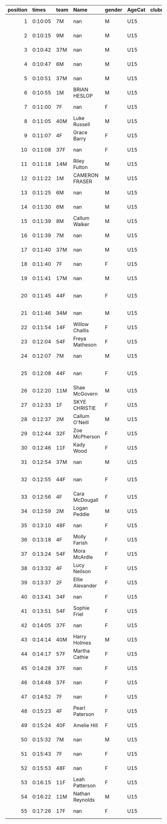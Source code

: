 |   position | times   | team   | Name            | gender   | AgeCat   |   clubnumber | Club name             | Website                                |
|-----------:|:--------|:-------|:----------------|:---------|:---------|-------------:|:----------------------|:---------------------------------------|
|          1 | 0:10:05 | 7M     | nan             | M        | U15      |            7 | Giffnock North AC     | https://www.giffnocknorth.co.uk/       |
|          2 | 0:10:15 | 9M     | nan             | M        | U15      |            9 | Garscube Harriers     | https://www.garscubeharriers.org.uk/   |
|          3 | 0:10:42 | 37M    | nan             | M        | U15      |           37 | Law & District AAC    | http://www.lawaac.co.uk/               |
|          4 | 0:10:47 | 6M     | nan             | M        | U15      |            6 | Cambuslang Harriers   | https://cambuslangharriers.org/        |
|          5 | 0:10:51 | 37M    | nan             | M        | U15      |           37 | Law & District AAC    | http://www.lawaac.co.uk/               |
|          6 | 0:10:55 | 1M     | BRIAN HESLOP    | M        | U15      |            1 | East Kilbride AC      | http://www.ekac.org.uk/                |
|          7 | 0:11:00 | 7F     | nan             | F        | U15      |            7 | Giffnock North AC     | https://www.giffnocknorth.co.uk/       |
|          8 | 0:11:05 | 40M    | Luke Russell    | M        | U15      |           40 | Motherwell AC         | https://motherwellac.com/              |
|          9 | 0:11:07 | 4F     | Grace Barry     | F        | U15      |            4 | Inverclyde AC         | https://www.inverclydeac.org/          |
|         10 | 0:11:08 | 37F    | nan             | F        | U15      |           37 | Law & District AAC    | http://www.lawaac.co.uk/               |
|         11 | 0:11:18 | 14M    | Riley Fulton    | M        | U15      |           14 | Ayr Seaforth AC       | https://www.ayrseaforth.co.uk/         |
|         12 | 0:11:22 | 1M     | CAMERON FRASER  | M        | U15      |            1 | East Kilbride AC      | http://www.ekac.org.uk/                |
|         13 | 0:11:25 | 6M     | nan             | M        | U15      |            6 | Cambuslang Harriers   | https://cambuslangharriers.org/        |
|         14 | 0:11:30 | 6M     | nan             | M        | U15      |            6 | Cambuslang Harriers   | https://cambuslangharriers.org/        |
|         15 | 0:11:39 | 8M     | Callum Walker   | M        | U15      |            8 | Bellahouston Harriers | http://www.bellahoustonharriers.co.uk/ |
|         16 | 0:11:39 | 7M     | nan             | M        | U15      |            7 | Giffnock North AC     | https://www.giffnocknorth.co.uk/       |
|         17 | 0:11:40 | 37M    | nan             | M        | U15      |           37 | Law & District AAC    | http://www.lawaac.co.uk/               |
|         18 | 0:11:40 | 7F     | nan             | F        | U15      |            7 | Giffnock North AC     | https://www.giffnocknorth.co.uk/       |
|         19 | 0:11:41 | 17M    | nan             | M        | U15      |           17 | Calderglen Harriers   | http://www.calderglenharriers.org.uk/  |
|         20 | 0:11:45 | 44F    | nan             | F        | U15      |           44 | North Ayrshire AAC    | https://naathletics.co.uk/             |
|         21 | 0:11:46 | 34M    | nan             | M        | U15      |           34 | Kilbarchan AAC        | https://kilbarchanaac.org.uk/          |
|         22 | 0:11:54 | 14F    | Willow Challis  | F        | U15      |           14 | Ayr Seaforth AC       | https://www.ayrseaforth.co.uk/         |
|         23 | 0:12:04 | 54F    | Freya Matheson  | F        | U15      |           54 | VP-Glasgow            | https://www.vp-glasgow.com             |
|         24 | 0:12:07 | 7M     | nan             | M        | U15      |            7 | Giffnock North AC     | https://www.giffnocknorth.co.uk/       |
|         25 | 0:12:08 | 44F    | nan             | F        | U15      |           44 | North Ayrshire AAC    | https://naathletics.co.uk/             |
|         26 | 0:12:20 | 11M    | Shae McGovern   | M        | U15      |           11 | Airdrie Harriers      | http://airdrieharriers.org/            |
|         27 | 0:12:33 | 1F     | SKYE CHRISTIE   | F        | U15      |            1 | East Kilbride AC      | http://www.ekac.org.uk/                |
|         28 | 0:12:37 | 2M     | Callum O'Neill  | M        | U15      |            2 | Kilmarnock H&AC       | http://www.kilmarnockharriers.com/     |
|         29 | 0:12:44 | 32F    | Zoe McPherson   | F        | U15      |           32 | Helensburgh AAC       | https://www.helensburghaac.com/        |
|         30 | 0:12:46 | 11F    | Kady Wood       | F        | U15      |           11 | Airdrie Harriers      | http://airdrieharriers.org/            |
|         31 | 0:12:54 | 37M    | nan             | M        | U15      |           37 | Law & District AAC    | http://www.lawaac.co.uk/               |
|         32 | 0:12:55 | 44F    | nan             | F        | U15      |           44 | North Ayrshire AAC    | https://naathletics.co.uk/             |
|         33 | 0:12:56 | 4F     | Cara McDougall  | F        | U15      |            4 | Inverclyde AC         | https://www.inverclydeac.org/          |
|         34 | 0:12:59 | 2M     | Logan Peddie    | M        | U15      |            2 | Kilmarnock H&AC       | http://www.kilmarnockharriers.com/     |
|         35 | 0:13:10 | 48F    | nan             | F        | U15      |           48 | Springburn Harriers   | https://www.springburnharriers.co.uk/  |
|         36 | 0:13:18 | 4F     | Molly Farish    | F        | U15      |            4 | Inverclyde AC         | https://www.inverclydeac.org/          |
|         37 | 0:13:24 | 54F    | Mora McArdle    | F        | U15      |           54 | VP-Glasgow            | https://www.vp-glasgow.com             |
|         38 | 0:13:32 | 4F     | Lucy Neilson    | F        | U15      |            4 | Inverclyde AC         | https://www.inverclydeac.org/          |
|         39 | 0:13:37 | 2F     | Ellie Alexander | F        | U15      |            2 | Kilmarnock H&AC       | http://www.kilmarnockharriers.com/     |
|         40 | 0:13:41 | 34F    | nan             | F        | U15      |           34 | Kilbarchan AAC        | https://kilbarchanaac.org.uk/          |
|         41 | 0:13:51 | 54F    | Sophie Friel    | F        | U15      |           54 | VP-Glasgow            | https://www.vp-glasgow.com             |
|         42 | 0:14:05 | 37F    | nan             | F        | U15      |           37 | Law & District AAC    | http://www.lawaac.co.uk/               |
|         43 | 0:14:14 | 40M    | Harry Holmes    | M        | U15      |           40 | Motherwell AC         | https://motherwellac.com/              |
|         44 | 0:14:17 | 57F    | Martha Cathie   | F        | U15      |           57 | Whitemoss AAC         | https://whitemossaac.co.uk/            |
|         45 | 0:14:28 | 37F    | nan             | F        | U15      |           37 | Law & District AAC    | http://www.lawaac.co.uk/               |
|         46 | 0:14:48 | 37F    | nan             | F        | U15      |           37 | Law & District AAC    | http://www.lawaac.co.uk/               |
|         47 | 0:14:52 | 7F     | nan             | F        | U15      |            7 | Giffnock North AC     | https://www.giffnocknorth.co.uk/       |
|         48 | 0:15:23 | 4F     | Pearl Paterson  | F        | U15      |            4 | Inverclyde AC         | https://www.inverclydeac.org/          |
|         49 | 0:15:24 | 40F    | Amelie Hill     | F        | U15      |           40 | Motherwell AC         | https://motherwellac.com/              |
|         50 | 0:15:32 | 7M     | nan             | M        | U15      |            7 | Giffnock North AC     | https://www.giffnocknorth.co.uk/       |
|         51 | 0:15:43 | 7F     | nan             | F        | U15      |            7 | Giffnock North AC     | https://www.giffnocknorth.co.uk/       |
|         52 | 0:15:53 | 48F    | nan             | F        | U15      |           48 | Springburn Harriers   | https://www.springburnharriers.co.uk/  |
|         53 | 0:16:15 | 11F    | Leah Patterson  | F        | U15      |           11 | Airdrie Harriers      | http://airdrieharriers.org/            |
|         54 | 0:16:22 | 11M    | Nathan Reynolds | M        | U15      |           11 | Airdrie Harriers      | http://airdrieharriers.org/            |
|         55 | 0:17:26 | 17F    | nan             | F        | U15      |           17 | Calderglen Harriers   | http://www.calderglenharriers.org.uk/  |
